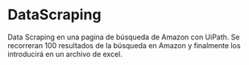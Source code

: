 ﻿# DataScraping
Data Scraping en una pagina de búsqueda de Amazon con UiPath.
Se recorreran 100 resultados de la búsqueda en Amazon y finalmente los introducirá en un archivo de excel.
